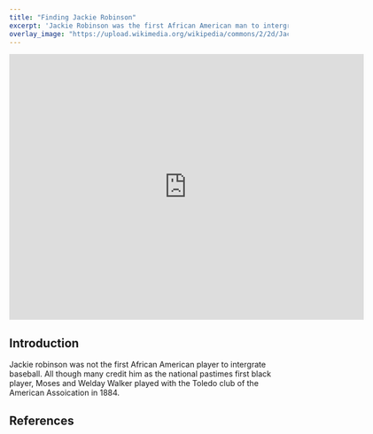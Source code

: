 ```yaml
---
title: "Finding Jackie Robinson"
excerpt: 'Jackie Robinson was the first African American man to intergrate Major League Baseball, but many tried before him and many came after him. His opening the door for African American ballplayers had tremendous but also negative impacts.'
overlay_image: "https://upload.wikimedia.org/wikipedia/commons/2/2d/Jackie_Robinson%2C_Brooklyn_Dodgers%2C_1954.jpg"
---
```

<iframe src="https://www.exhibit.so/exhibits/dKMpblRlVtFVeiUT3JHB?embedded=true" width="640" height="480" allowfullscreen allow="autoplay" frameborder="0"></iframe>

## Introduction
Jackie robinson was not the first African American player to intergrate baseball. All though many credit him as the national pastimes first black player, Moses and Welday Walker played with the Toledo club of the American Assoication in 1884. 

## References

[^1]: Here is a footnote example.
[^2]: Here is another footnote example.
